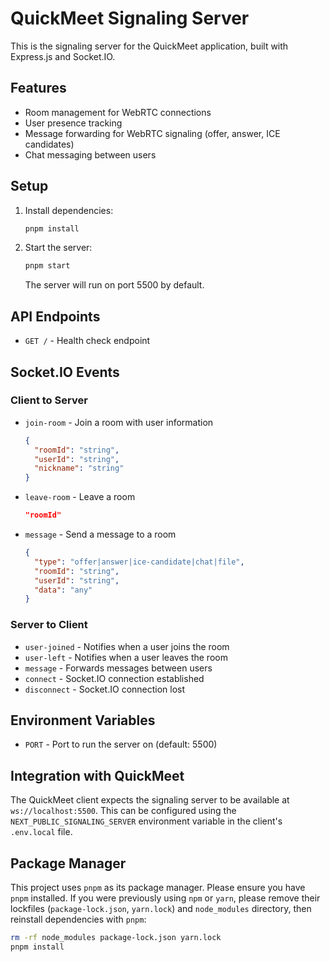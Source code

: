 # QuickMeet Signaling Server

This is the signaling server for the QuickMeet application, built with Express.js and Socket.IO.

## Features

- Room management for WebRTC connections
- User presence tracking
- Message forwarding for WebRTC signaling (offer, answer, ICE candidates)
- Chat messaging between users

## Setup

1. Install dependencies:
   ```bash
   pnpm install
   ```

2. Start the server:
   ```bash
   pnpm start
   ```

   The server will run on port 5500 by default.

## API Endpoints

- `GET /` - Health check endpoint

## Socket.IO Events

### Client to Server

- `join-room` - Join a room with user information
  ```json
  {
    "roomId": "string",
    "userId": "string",
    "nickname": "string"
  }
  ```

- `leave-room` - Leave a room
  ```json
  "roomId"
  ```

- `message` - Send a message to a room
  ```json
  {
    "type": "offer|answer|ice-candidate|chat|file",
    "roomId": "string",
    "userId": "string",
    "data": "any"
  }
  ```

### Server to Client

- `user-joined` - Notifies when a user joins the room
- `user-left` - Notifies when a user leaves the room
- `message` - Forwards messages between users
- `connect` - Socket.IO connection established
- `disconnect` - Socket.IO connection lost

## Environment Variables

- `PORT` - Port to run the server on (default: 5500)

## Integration with QuickMeet

The QuickMeet client expects the signaling server to be available at `ws://localhost:5500`. This can be configured using the `NEXT_PUBLIC_SIGNALING_SERVER` environment variable in the client's `.env.local` file.

## Package Manager
This project uses `pnpm` as its package manager. Please ensure you have `pnpm` installed.
If you were previously using `npm` or `yarn`, please remove their lockfiles (`package-lock.json`, `yarn.lock`) and `node_modules` directory, then reinstall dependencies with `pnpm`:

```bash
rm -rf node_modules package-lock.json yarn.lock
pnpm install
```